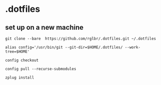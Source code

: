 # .dotfiles

## set up on a new machine

`git clone --bare  https://github.com/rglbr/.dotfiles.git ~/.dotfiles`

`alias config='/usr/bin/git --git-dir=$HOME/.dotfiles/ --work-tree=$HOME'`

`config checkout`

`config pull --recurse-submodules`

`zplug install`
